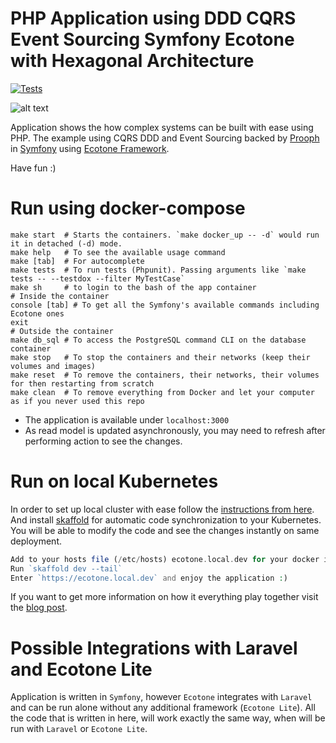 # PHP Application using DDD CQRS Event Sourcing Symfony Ecotone with Hexagonal Architecture

[![Tests](https://github.com/ecotoneframework/php-ddd-cqrs-event-sourcing-symfony-ecotone/actions/workflows/tests.yml/badge.svg)](https://github.com/ecotoneframework/php-ddd-cqrs-event-sourcing-symfony-ecotone/actions/workflows/tests.yml)

![alt text](documentation/ddd-cqrs-event-sourcing-php-hexagonal-architecture.png "PHP Application using DDD CQRS Event Sourcing Symfony with Hexagonal Architecture")

Application shows the how complex systems can be built with ease using PHP.
The example using CQRS DDD and Event Sourcing backed by [Prooph](http://getprooph.org/) in [Symfony](http://symfony.com/) using [Ecotone Framework](https://github.com/ecotoneframework/ecotone).

Have fun :)

# Run using docker-compose

```shell
make start  # Starts the containers. `make docker_up -- -d` would run it in detached (-d) mode.
make help   # To see the available usage command
make [tab]  # For autocomplete
make tests  # To run tests (Phpunit). Passing arguments like `make tests -- --testdox --filter MyTestCase`
make sh     # to login to the bash of the app container
# Inside the container
console [tab] # To get all the Symfony's available commands including Ecotone ones
exit
# Outside the container
make db_sql # To access the PostgreSQL command CLI on the database container
make stop   # To stop the containers and their networks (keep their volumes and images)
make reset  # To remove the containers, their networks, their volumes for then restarting from scratch
make clean  # To remove everything from Docker and let your computer as if you never used this repo
```

- The application is available under `localhost:3000`
- As read model is updated asynchronously, you may need to refresh after performing action to see the changes.

# Run on local Kubernetes

In order to set up local cluster with ease follow the [instructions from here](https://github.com/dgafka/local-kuberentes-cluster-over-https).
And install [skaffold](https://skaffold.dev/) for automatic code synchronization to your Kubernetes.
You will be able to modify the code and see the changes instantly on same deployment.

```php
Add to your hosts file (/etc/hosts) ecotone.local.dev for your docker ip address (127.0.0.1 for linux)
Run `skaffold dev --tail`
Enter `https://ecotone.local.dev` and enjoy the application :)
```

If you want to get more information on how it everything play together visit the [blog post](https://blog.ecotone.tech).

# Possible Integrations with Laravel and Ecotone Lite

Application is written in `Symfony`, however `Ecotone` integrates with `Laravel` and can be run alone without any additional framework (`Ecotone Lite`).
All the code that is written in here, will work exactly the same way, when will be run with `Laravel` or `Ecotone Lite`.

